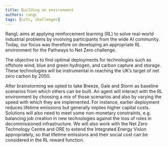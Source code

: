 ```yaml
---
title: Building an environment
authors: rangL
tags: [nztc, challenges]
---
```


RangL aims at applying reinforcement learning (RL) to solve real-world industrial problems by involving participants from the wide AI community. Today, our focus was therefore on developing an appropriate RL environment for the Pathways to Net Zero challenge.

The objective is to find optimal deployments for technologies such as offshore wind, blue and green hydrogen, and carbon capture and storage. These technologies will be instrumental in reaching the UK’s target of net zero carbon by 2050.

After brainstorming we opted to take Breeze, Gale and Storm as baseline scenarios from which others can be built. An agent will interact with the RL environment by choosing a mix of those scenarios and also by varying the speed with which they are implemented. For instance, earlier deployment reduces lifetime emissions but generally implies higher capital costs. Solutions will also need to meet some non-monetary constraints, e.g. balancing job creation in new technologies against the loss of roles in decommissioned infrastructure. We will also work with the Net Zero Technology Centre and ORE to extend the Integrated Energy Vision appropriately, so that lifetime emissions and their social cost can be considered in the RL reward function.
